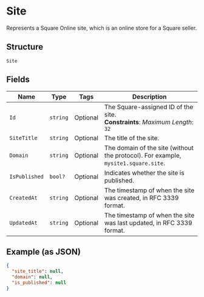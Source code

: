 
# Site

Represents a Square Online site, which is an online store for a Square seller.

## Structure

`Site`

## Fields

| Name | Type | Tags | Description |
|  --- | --- | --- | --- |
| `Id` | `string` | Optional | The Square-assigned ID of the site.<br>**Constraints**: *Maximum Length*: `32` |
| `SiteTitle` | `string` | Optional | The title of the site. |
| `Domain` | `string` | Optional | The domain of the site (without the protocol). For example, `mysite1.square.site`. |
| `IsPublished` | `bool?` | Optional | Indicates whether the site is published. |
| `CreatedAt` | `string` | Optional | The timestamp of when the site was created, in RFC 3339 format. |
| `UpdatedAt` | `string` | Optional | The timestamp of when the site was last updated, in RFC 3339 format. |

## Example (as JSON)

```json
{
  "site_title": null,
  "domain": null,
  "is_published": null
}
```

